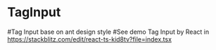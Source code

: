# TagInput
#Tag Input base on ant design style 
#See demo Tag Input by React in https://stackblitz.com/edit/react-ts-kid8tv?file=index.tsx

